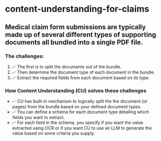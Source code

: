 # content-understanding-for-claims
## Medical claim form submissions are typically made up of several different types of supporting documents all bundled into a single PDF file.

### The challenges:
1. ✅ The first is to split the documents out of the bundle.  
2. ✅ Then determine the document type of each document in the bundle.  
1. ✅ Extract the required fields from each document based on its type.  

### How Content Understanding (CU) solves these challenges
- ✅ CU has built-in mechanism to logically split the  the document (or pages) from the bundle based on your defined document types.
- ✅ You can define a schema for each document type detailing which fields you want to extract.  
- ✅ For each field in the schema, you specify if you want the value extracted using OCR or if you want CU to use an LLM to generate the value based on some criteria you supply.  
